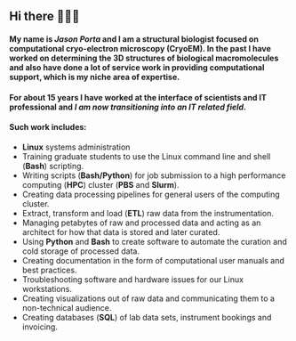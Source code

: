 ## Hi there 🙋🏻‍♂️

#### My name is **_Jason Porta_** and I am a structural biologist focused on computational cryo-electron microscopy (CryoEM). In the past I have worked on determining the 3D structures of biological macromolecules and also have done a lot of service work in providing computational support, which is my niche area of expertise.

#### For about 15 years I have worked at the interface of scientists and IT professional and **_I am now transitioning into an IT related field_**.

#### **Such work includes**:

- **Linux** systems administration
- Training graduate students to use the Linux command line and shell (**Bash**) scripting.
- Writing scripts (**Bash/Python**) for job submission to a high performance computing (**HPC**) cluster (**PBS** and **Slurm**).
- Creating data processing pipelines for general users of the computing cluster.
- Extract, transform and load (**ETL**) raw data from the instrumentation.
- Managing petabytes of raw and processed data and acting as an architect for how that data is stored and later curated.
- Using **Python** and **Bash** to create software to automate the curation and cold storage of processed data.
- Creating documentation in the form of computational user manuals and best practices.
- Troubleshooting software and hardware issues for our Linux workstations.
- Creating visualizations out of raw data and communicating them to a non-technical audience.
- Creating databases (**SQL**) of lab data sets, instrument bookings and invoicing.



<!--
**jasonporta/jasonporta** is a ✨ _special_ ✨ repository because its `README.md` (this file) appears on your GitHub profile.

Here are some ideas to get you started:

- 🔭 I’m currently working on ...
- 🌱 I’m currently learning ...
- 👯 I’m looking to collaborate on ...
- 🤔 I’m looking for help with ...
- 💬 Ask me about ...
- 📫 How to reach me: ...
- 😄 Pronouns: ...
- ⚡ Fun fact: ...
-->
